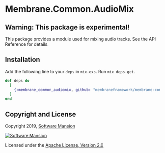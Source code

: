 # Membrane.Common.AudioMix

## Warning: This package is experimental!

This package provides a module used for mixing audio tracks. See the API Reference for details.

## Installation

Add the following line to your `deps` in `mix.exs`.  Run `mix deps.get`.

```elixir
def deps do
  [
    {:membrane_common_audiomix, github: "membraneframework/membrane-common-audiomix"}
  ]
end
```

## Copyright and License

Copyright 2019, [Software Mansion](https://swmansion.com/?utm_source=git&utm_medium=readme&utm_campaign=membrane)

[![Software Mansion](https://membraneframework.github.io/static/logo/swm_logo_readme.png)](https://swmansion.com/?utm_source=git&utm_medium=readme&utm_campaign=membrane)

Licensed under the [Apache License, Version 2.0](LICENSE)
